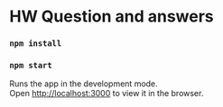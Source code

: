 # HW Question and answers

### `npm install`

### `npm start`

Runs the app in the development mode.<br>
Open [http://localhost:3000](http://localhost:3000) to view it in the browser.

